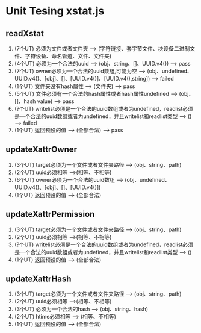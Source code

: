 # Unit Tesing xstat.js

## readXstat
1. (7个UT) 必须为文件或者文件夹 --> (字符链接、套字节文件、块设备二进制文件、字符设备、命名管道、文件、文件夹)
2. (4个UT) 必须为一个合法的uuid --> (obj、string、[]、UUID.v4()) --> pass
3. (7个UT) owner必须为一个合法的uuid数组,可能为空 --> (obj、undefined、UUID.v4()、[obj]、[]、[UUID.v4()]、[UUID.v4(),string]) --> failed
4. (1个UT) 文件夹没有hash属性 --> (文件夹) --> pass
5. (5个UT) 文件必须有一个合法的hash属性或者hash属性undefined --> (obj、[]、hash value)  --> pass
6. (?个UT) writelist必须是一个合法的uuid数组或者为undefined，readlist必须是一个合法的uuid数组或者为undefined，并且writelist和readlist类型 --> () --> failed
7. (1个UT) 返回预设的值 --> (全部合法) --> pass

## updateXattrOwner
1. (3个UT) target必须为一个文件或者文件夹路径 --> (obj、string、path)
2. (2个UT) uuid必须相等 -->(相等、不相等)
3. (6个UT) owner必须为一个合法的uuid数组 --> (obj、undefined、UUID.v4()、[obj]、[]、[UUID.v4()])
4. (1个UT) 返回预设的值 --> (全部合法)

## updateXattrPermission
1. (3个UT) target必须为一个文件或者文件夹路径 --> (obj、string、path)
2. (2个UT) uuid必须相等 -->(相等、不相等)
3. (?个UT) writelist必须是一个合法的uuid数组或者为undefined，readlist必须是一个合法的uuid数组或者为undefined，并且writelist和readlist类型 --> ()
4. (1个UT) 返回预设的值 --> (全部合法)

## updateXattrHash
1. (3个UT) target必须为一个文件或者文件夹路径 --> (obj、string、path)
2. (2个UT) uuid必须相等 -->(相等、不相等)
3. (3个UT) 必须为一个合法的hash --> (obj、string、hash)
4. (2个UT) htime必须相等 --> (相等、不相等)
5. (1个UT) 返回预设的值 --> (全部合法)
